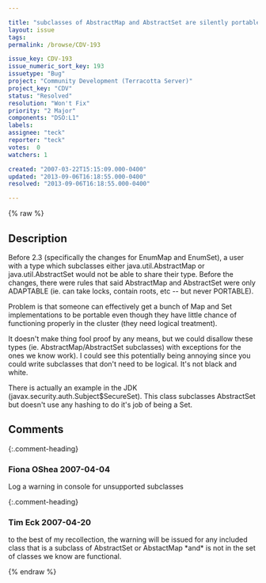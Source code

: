 ```yaml
---

title: "subclasses of AbstractMap and AbstractSet are silently portable now in 2.3"
layout: issue
tags: 
permalink: /browse/CDV-193

issue_key: CDV-193
issue_numeric_sort_key: 193
issuetype: "Bug"
project: "Community Development (Terracotta Server)"
project_key: "CDV"
status: "Resolved"
resolution: "Won't Fix"
priority: "2 Major"
components: "DSO:L1"
labels: 
assignee: "teck"
reporter: "teck"
votes:  0
watchers: 1

created: "2007-03-22T15:15:09.000-0400"
updated: "2013-09-06T16:18:55.000-0400"
resolved: "2013-09-06T16:18:55.000-0400"

---
```




{% raw %}



## Description

<div markdown="1" class="description">

Before 2.3 (specifically the changes for EnumMap and EnumSet), a user with a type which subclasses either java.util.AbstractMap or java.util.AbstractSet would not be able to share their type. Before the changes, there were rules that said AbstractMap and AbstractSet were only ADAPTABLE (ie. can take locks, contain roots, etc -- but never PORTABLE). 

Problem is that someone can effectively get a bunch of Map and Set implementations to be portable even though they have little chance of functioning properly in the cluster (they need logical treatment).

It doesn't make thing fool proof by any means, but we could disallow these types (ie. AbstractMap/AbstractSet subclasses) with exceptions for the ones we know work). I could see this potentially being annoying since you could write subclasses that don't need to be logical. It's not black and white. 

There is actually an example in the JDK (javax.security.auth.Subject$SecureSet). This class subclasses AbstractSet but doesn't use any hashing to do it's job of being a Set.



</div>

## Comments


{:.comment-heading}
### **Fiona OShea** <span class="date">2007-04-04</span>

<div markdown="1" class="comment">

Log a warning in console for unsupported subclasses

</div>


{:.comment-heading}
### **Tim Eck** <span class="date">2007-04-20</span>

<div markdown="1" class="comment">

to the best of my recollection, the warning will be issued for any included class that is a subclass of AbstractSet or AbstactMap \*and\* is not in the set of classes we know are functional.



</div>



{% endraw %}
